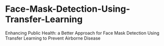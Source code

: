 # Face-Mask-Detection-Using-Transfer-Learning
Enhancing Public Health: a Better Approach for Face Mask Detection Using Transfer Learning to Prevent Airborne Disease
